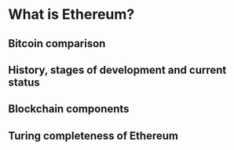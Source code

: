 # What is Ethereum?

## Bitcoin comparison

## History, stages of development and current status

## Blockchain components

## Turing completeness of Ethereum 

